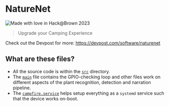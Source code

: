 # NatureNet
![Made with love in Hack@Brown 2023](https://madewithlove.now.sh/af?heart=true&text=Hack%40Brown+2023)
> Upgrade your Camping Experience

Check out the Devpost for more: https://devpost.com/software/naturenet

## What are these files?
- All the source code is within the [`src`](https://github.com/karipov/campfire/tree/main/src) directory.
- The [`main`](https://github.com/karipov/campfire/blob/main/src/main.py) file contains the GPIO-checking loop and other files work on different aspects of the plant recognition, detection and narration pipeline.
- The [`campfire.service`](https://github.com/karipov/campfire/blob/main/campfire.service) helps setup everything as a `systemd` service such that the device works on-boot.
